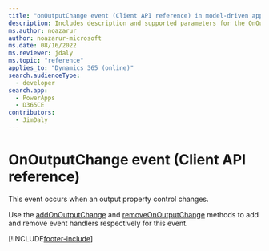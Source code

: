 ```yaml
---
title: "onOutputChange event (Client API reference) in model-driven apps| MicrosoftDocs"
description: Includes description and supported parameters for the OnOutputChange event.
ms.author: noazarur
author: noazarur-microsoft
ms.date: 08/16/2022
ms.reviewer: jdaly
ms.topic: "reference"
applies_to: "Dynamics 365 (online)"
search.audienceType: 
  - developer
search.app: 
  - PowerApps
  - D365CE
contributors:
  - JimDaly
---
```

# OnOutputChange event (Client API reference)



This event occurs when an output property control changes.

Use the [addOnOutputChange](../controls/addonoutputchange.md) and [removeOnOutputChange](../controls/removeonoutputchange.md) methods to add and remove event handlers respectively for this event. 





[!INCLUDE[footer-include](../../../../../includes/footer-banner.md)]